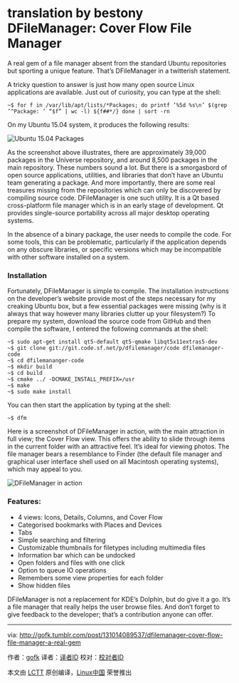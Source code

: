 translation by bestony
DFileManager: Cover Flow File Manager
================================================================================
A real gem of a file manager absent from the standard Ubuntu repositories but sporting a unique feature. That’s DFileManager in a twitterish statement.

A tricky question to answer is just how many open source Linux applications are available. Just out of curiosity, you can type at the shell:

    ~$ for f in /var/lib/apt/lists/*Packages; do printf ’%5d %s\n’ $(grep ’^Package: ’ “$f” | wc -l) ${f##*/} done | sort -rn

On my Ubuntu 15.04 system, it produces the following results:

![Ubuntu 15.04 Packages](http://www.linuxlinks.com/portal/content/reviews/FileManagers/UbuntuPackages.png)

As the screenshot above illustrates, there are approximately 39,000 packages in the Universe repository, and around 8,500 packages in the main repository. These numbers sound a lot. But there is a smorgasbord of open source applications, utilities, and libraries that don’t have an Ubuntu team generating a package. And more importantly, there are some real treasures missing from the repositories which can only be discovered by compiling source code. DFileManager is one such utility. It is a Qt based cross-platform file manager which is in an early stage of development. Qt provides single-source portability across all major desktop operating systems.

In the absence of a binary package, the user needs to compile the code. For some tools, this can be problematic, particularly if the application depends on any obscure libraries, or specific versions which may be incompatible with other software installed on a system.

### Installation ###

Fortunately, DFileManager is simple to compile. The installation instructions on the developer’s website provide most of the steps necessary for my creaking Ubuntu box, but a few essential packages were missing (why is it always that way however many libraries clutter up your filesystem?) To prepare my system, download the source code from GitHub and then compile the software, I entered the following commands at the shell:

    ~$ sudo apt-get install qt5-default qt5-qmake libqt5x11extras5-dev
    ~$ git clone git://git.code.sf.net/p/dfilemanager/code dfilemanager-code
    ~$ cd dfilemananger-code
    ~$ mkdir build
    ~$ cd build
    ~$ cmake ../ -DCMAKE_INSTALL_PREFIX=/usr
    ~$ make
    ~$ sudo make install

You can then start the application by typing at the shell:

    ~$ dfm

Here is a screenshot of DFileManager in action, with the main attraction in full view; the Cover Flow view. This offers the ability to slide through items in the current folder with an attractive feel. It’s ideal for viewing photos. The file manager bears a resemblance to Finder (the default file manager and graphical user interface shell used on all Macintosh operating systems), which may appeal to you.

![DFileManager in action](http://www.linuxlinks.com/portal/content/reviews/FileManagers/Screenshot-dfm.png)

### Features: ###

- 4 views: Icons, Details, Columns, and Cover Flow
- Categorised bookmarks with Places and Devices
- Tabs
- Simple searching and filtering
- Customizable thumbnails for filetypes including multimedia files
- Information bar which can be undocked
- Open folders and files with one click
- Option to queue IO operations
- Remembers some view properties for each folder
- Show hidden files

DFileManager is not a replacement for KDE’s Dolphin, but do give it a go. It’s a file manager that really helps the user browse files. And don’t forget to give feedback to the developer; that’s a contribution anyone can offer.

--------------------------------------------------------------------------------

via: http://gofk.tumblr.com/post/131014089537/dfilemanager-cover-flow-file-manager-a-real-gem

作者：[gofk][a]
译者：[译者ID](https://github.com/译者ID)
校对：[校对者ID](https://github.com/校对者ID)

本文由 [LCTT](https://github.com/LCTT/TranslateProject) 原创编译，[Linux中国](https://linux.cn/) 荣誉推出

[a]:http://gofk.tumblr.com/